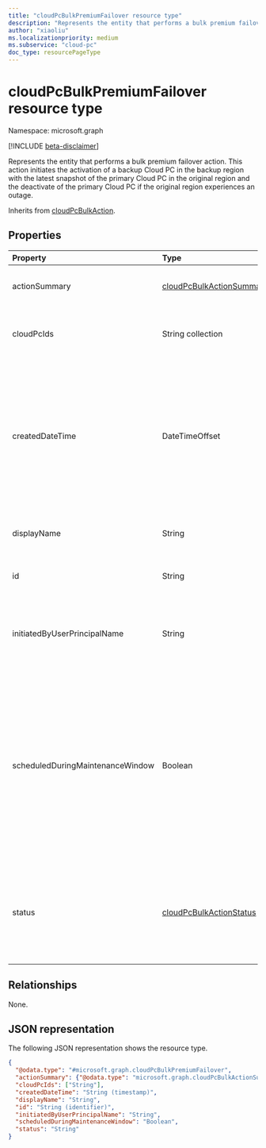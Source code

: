 ```yaml
---
title: "cloudPcBulkPremiumFailover resource type"
description: "Represents the entity that performs a bulk premium failover action."
author: "xiaoliu"
ms.localizationpriority: medium
ms.subservice: "cloud-pc"
doc_type: resourcePageType
---
```


# cloudPcBulkPremiumFailover resource type

Namespace: microsoft.graph

[!INCLUDE [beta-disclaimer](../../includes/beta-disclaimer.md)]

Represents the entity that performs a bulk premium failover action. This action initiates the activation of a backup Cloud PC in the backup region with the latest snapshot of the primary Cloud PC in the original region and the deactivate of the primary Cloud PC if the original region experiences an outage.

Inherits from [cloudPcBulkAction](../resources/cloudpcbulkaction.md).

## Properties
|Property|Type|Description|
|:---|:---|:---|
|actionSummary|[cloudPcBulkActionSummary](../resources/cloudpcbulkactionsummary.md)|Run summary of this bulk action. Inherited from [cloudPcBulkAction](../resources/cloudpcbulkaction.md).|
|cloudPcIds|String collection|IDs of the Cloud PCs the bulk action applies to. Inherited from [cloudPcBulkAction](../resources/cloudpcbulkaction.md).|
|createdDateTime|DateTimeOffset|The date and time when the bulk action was created. The timestamp type represents date and time information using ISO 8601 format and is always in UTC. For example, midnight UTC on Jan 1, 2014 is `2014-01-01T00:00:00Z`. Inherited from [cloudPcBulkAction](../resources/cloudpcbulkaction.md).|
|displayName|String|Name of the bulk action. Inherited from [cloudPcBulkAction](../resources/cloudpcbulkaction.md).|
|id|String|ID of the bulk action. Inherited from [cloudPcBulkAction](../resources/cloudpcbulkaction.md).|
|initiatedByUserPrincipalName|String|Indicates the user principal name (UPN) of the user who initiated this bulk action. Read-only. Inherited from [cloudPcBulkAction](../resources/cloudpcbulkaction.md).|
|scheduledDuringMaintenanceWindow|Boolean|Indicates whether the bulk action is scheduled according to the maintenance window. When `true`, the bulk action uses the maintenance window to schedule the action; `false` means that the bulk action doesn't use the maintenance window. The default value is `false`. Inherited from [cloudPcBulkAction](../resources/cloudpcbulkaction.md).|
|status|[cloudPcBulkActionStatus](../resources/cloudpcbulkaction.md#cloudpcbulkactionstatus-values)|Indicates the status of bulk actions. Possible values are `pending`, `succeeded`, `failed`, `unknownFutureValue`. The default value is `pending`. Read-only. Inherited from [cloudPcBulkAction](../resources/cloudpcbulkaction.md).|

## Relationships
None.

## JSON representation
The following JSON representation shows the resource type.
<!-- {
  "blockType": "resource",
  "keyProperty": "id",
  "@odata.type": "microsoft.graph.cloudPcBulkPremiumFailover",
  "baseType": "microsoft.graph.cloudPcBulkAction",
  "openType": false
}
-->
``` json
{
  "@odata.type": "#microsoft.graph.cloudPcBulkPremiumFailover",
  "actionSummary": {"@odata.type": "microsoft.graph.cloudPcBulkActionSummary"},
  "cloudPcIds": ["String"],
  "createdDateTime": "String (timestamp)",
  "displayName": "String",
  "id": "String (identifier)",
  "initiatedByUserPrincipalName": "String",
  "scheduledDuringMaintenanceWindow": "Boolean",
  "status": "String"
}
```
